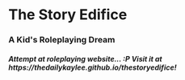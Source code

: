 

<h1> The Story Edifice </h1> 
<h3> A Kid's Roleplaying Dream </h3> 

<h5> Attempt at roleplaying website... :P Visit it at https://thedailykaylee.github.io/thestoryedifice! </h5>
  
  
